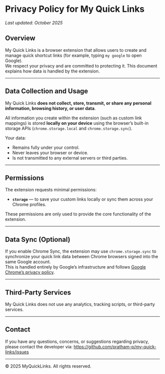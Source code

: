 # Privacy Policy for My Quick Links
_Last updated: October 2025_

## Overview
My Quick Links is a browser extension that allows users to create and manage quick shortcut links (for example, typing `my google` to open Google).  
We respect your privacy and are committed to protecting it. This document explains how data is handled by the extension.

---

## Data Collection and Usage
My Quick Links **does not collect, store, transmit, or share any personal information, browsing history, or user data**.

All information you create within the extension (such as custom link mappings) is stored **locally on your device** using the browser’s built-in storage APIs (`chrome.storage.local` and `chrome.storage.sync`).

Your data:
- Remains fully under your control.
- Never leaves your browser or device.
- Is not transmitted to any external servers or third parties.

---

## Permissions
The extension requests minimal permissions:
- **`storage`** — to save your custom links locally or sync them across your Chrome profiles.

These permissions are only used to provide the core functionality of the extension.

---

## Data Sync (Optional)
If you enable Chrome Sync, the extension may use `chrome.storage.sync` to synchronize your quick link data between Chrome browsers signed into the same Google account.  
This is handled entirely by Google’s infrastructure and follows [Google Chrome’s privacy policy](https://policies.google.com/privacy).

---

## Third-Party Services
My Quick Links does not use any analytics, tracking scripts, or third-party services.

---

## Contact
If you have any questions, concerns, or suggestions regarding privacy, please contact the developer via:
https://github.com/pratham-p/my-quick-links/issues

---

© 2025 MyQuickLinks. All rights reserved.

